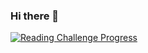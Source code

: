 ### Hi there 👋

[![Reading Challenge Progress](https://img.shields.io/badge/Reading%20Challenge-2%2F7-blue)](https://www.goodreads.com/challenges/11650-2021-reading-challenge)

<!--
**hamza-ghufran/hamza-ghufran** is a ✨ _special_ ✨ repository because its `README.md` (this file) appears on your GitHub profile.

Here are some ideas to get you started:

- 🔭 I’m currently working on ...
- 🌱 I’m currently learning ...
- 👯 I’m looking to collaborate on ...
- 🤔 I’m looking for help with ...
- 💬 Ask me about ...
- 📫 How to reach me: ...
- 😄 Pronouns: ...
- ⚡ Fun fact: ...
-->
